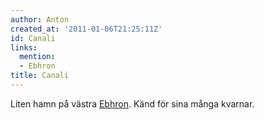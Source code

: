 ```yaml
---
author: Anton
created_at: '2011-01-06T21:25:11Z'
id: Canali
links:
  mention:
  - Ebhron
title: Canali
---
```


Liten hamn på västra [Ebhron]. Känd för sina många kvarnar.

  [Ebhron]: Ebhron
